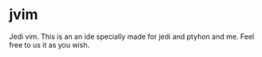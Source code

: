 # jvim
Jedi vim. This is an an ide specially made for jedi and ptyhon and me. Feel free to us it as you wish.
